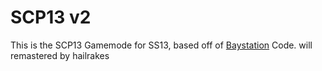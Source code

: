 # SCP13 v2
This is the SCP13 Gamemode for SS13, based off of [Baystation](http://github.com/Baystation12/Baystation12/) Code.
will remastered by hailrakes
